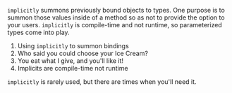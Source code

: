 `implicitly` summons previously bound objects to types. One purpose is to summon those values inside of a method so as not to provide the option to your users.  `implicitly` is compile-time and not runtime, so parameterized types come into play.

1. Using `implicitly` to summon bindings
2. Who said you could choose your Ice Cream?
3. You eat what I give, and you'll like it!
4. Implicits are compile-time not runtime

`implicitly` is rarely used, but there are times when you'll need it.